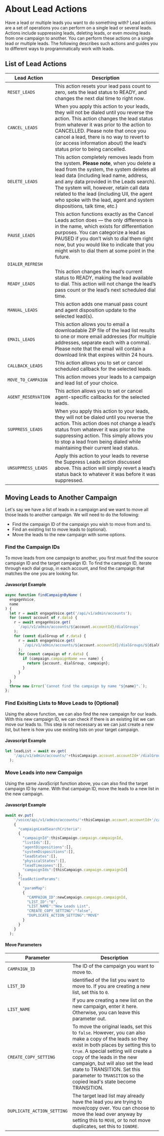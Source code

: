 # About Lead Actions

Have a lead or multiple leads you want to do something with? Lead actions are a set of operations you can perform on a single lead or several leads.  Actions include suppressing leads, deleting leads, or even moving leads from one campaign to another. You can perform these actions on a single lead or multiple leads. The following describes such actions and guides you to different ways to programmatically work with leads.

## List of Lead Actions

| Lead Action | Description |
|-|-|
| `RESET_LEADS` | This action resets your lead pass count to zero, sets the lead status to READY, and changes the next dial time to right now. |
| `CANCEL_LEADS` | When you apply this action to your leads, they will not be dialed until you reverse the action. This action changes the lead status from whatever it was prior to the action to CANCELLED. Please note that once you cancel a lead, there is no way to revert to (or access information about) the lead’s status prior to being cancelled. |
| `DELETE_LEADS` | This action completely removes leads from the system. **Please note**, when you delete a lead from the system, the system deletes all lead data (including lead name, address, and any data provided in the Leads search). The system will, however, retain call data related to the lead (including UII, the agent who spoke with the lead, agent and system dispositions, talk time, etc.) |
| `PAUSE_LEADS` | This action functions exactly as the Cancel Leads action does — the only difference is in the name, which exists for differentiation purposes. You can categorize a lead as PAUSED if you don’t wish to dial them right now, but you would like to indicate that you might wish to dial them at some point in the future. |
| `DIALER_REFRESH` | |
| `READY_LEADS` | This action changes the lead’s current status to READY, making the lead available to dial. This action will not change the lead’s pass count or the lead’s next scheduled dial time. |
| `MANUAL_LEADS` | This action adds one manual pass count and agent disposition update to the selected lead(s). |
| `EMAIL_LEADS` | This action allows you to email a downloadable ZIP file of the lead list results to one or more email addresses (for multiple addresses, separate each with a comma). Please note that the email will contain a download link that expires within 24 hours. |
| `CALLBACK_LEADS` | This action allows you to set or cancel scheduled callback for the selected leads. |
| `MOVE_TO_CAMPAIGN` | This action moves your leads to a campaign and lead list of your choice. |
| `AGENT_RESERVATION` | This action allows you to set or cancel agent-specific callbacks for the selected leads. |
| `SUPPRESS_LEADS` | When you apply this action to your leads, they will not be dialed until you reverse the action. This action does not change a lead’s status from whatever it was prior to the suppressing action. This simply allows you to stop a lead from being dialed while maintaining their current lead status. |
| `UNSUPPRESS_LEADS` | Apply this action to your leads to reverse the Suppress Leads action discussed above. This action will simply revert a lead’s status back to whatever it was before it was suppressed. |

## Moving Leads to Another Campaign

Let's say we have a list of leads in a campaign and we want to move all those leads to another campaign. We will need to do the following:

* Find the campaign ID of the campaign you wish to move from and to.
* Find an existing list to move leads to (optional).
* Move the leads to the new campaign with some options.

### Find the Campaign IDs

To move leads from one campaign to another, you first must find the source campaign ID and the target campaign ID. To find the campaign ID, iterate through each dial group, in each account, and find the campaign that matches the one you are looking for.

#### Javascript Example
```javascript
async function findCampaignByName (
  engageVoice,
  name
) {
  let r = await engageVoice.get('/api/v1/admin/accounts');
  for (const account of r.data) {
    r = await engageVoice.get(
      `/api/v1/admin/accounts/${account.accountId}/dialGroups`
    );
    for (const dialGroup of r.data) {
      r = await engageVoice.get(
        `/api/v1/admin/accounts/${account.accountId}/dialGroups/${dialGroup.dialGroupId}/campaigns`
      );
      for (const campaign of r.data) {
        if (campaign.campaignName === name) {
          return {account, dialGroup, campaign};
        }
      }
    }
  }
  throw new Error(`Cannot find the campaign by name "${name}".`);
};
```

### Find Exisiting Lists to Move Leads to (Optional)

Using the above function, we can also find the new campaign for our leads. With this new campaign ID, we can check if there is an existing list we can move our leads to. This step is not necessary as we can just create a new list, but here is how you use existing lists on your target campaign.

#### Javascript Example
```javascript
let leadList = await ev.get(
    '/api/v1/admin/accounts/'+thisCampaign.account.accountId+'/dialGroups/'+thisCampaign.dialGroup.dialGroupId+'/campaigns/'+thisCampaign.campaign.campaignId+'/lists'
  );
```

### Move Leads into new Campaign

Using the same JavaScript function above, you can also find the target campaign ID by name. With that campaign ID, move the leads to a new list in the new campaign.

#### Javascript Example
```javascript
await ev.put(
    '/voice/api/v1/admin/accounts/'+thisCampaign.account.accountId+'/campaignLeads/actions?leadAction=MOVE_TO_CAMPAIGN',    
    {
      "campaignLeadSearchCriteria":
      {
        "campaignId":thisCampaign.campaign.campaignId,
        "listIds":[],
        "agentDispositions":[],
        "systemDispositions":[],
        "leadStates":[],
        "physicalStates":[],
        "leadTimezones":[],
        "campaignIds":[thisCampaign.campaign.campaignId]
      },
      "leadActionParams":
      {
        "paramMap":
        {
          "CAMPAIGN_ID":newCampaign.campaign.campaignId,
          "LIST_ID":"0",
          "LIST_NAME":"New Leads List",
          "CREATE_COPY_SETTING":"false",
          "DUPLICATE_ACTION_SETTING":"MOVE"
        }
      }
    }
  );
```

#### Move Parameters
| Parameter | Description |
|-|-|
| `CAMPAIGN_ID` | The ID of the campaign you want to move to. |
| `LIST_ID` | Identified of the list you want to move to. If you are creating a new list, set this to `0`. |
| `LIST_NAME` | If you are creating a new list on the new campaign, enter it here. Otherwise, you can leave this parameter out. |
| `CREATE_COPY_SETTING` | To move the original leads, set this to `false`. However, you can also make a copy of the leads so they exist in both places by setting this to `true`. A special setting will create a copy of the leads in the new campaign, but will also set the lead state to TRANSITION. Set this parameter to `TRANSITION` so the copied lead's state become TRANSITION. |
| `DUPLICATE_ACTION_SETTING` | The target lead list may already have the lead you are trying to move/copy over. You can choose to move the lead over anyway by setting this to `MOVE`, or to not move duplicates, set this to `IGNORE`. |
